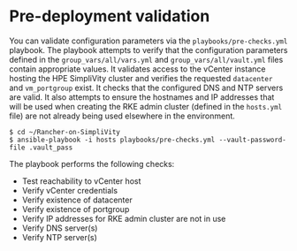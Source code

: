 # Pre-deployment validation

You can validate configuration parameters via the `playbooks/pre-checks.yml` playbook.
The playbook attempts to verify that the configuration parameters defined in the `group_vars/all/vars.yml` and
`group_vars/all/vault.yml` files contain appropriate values. It validates access to the vCenter instance hosting the
HPE SimpliVity cluster and verifies the requested `datacenter` and `vm_portgroup` exist. It checks that the
configured DNS and NTP servers are valid. It also attempts to ensure the hostnames and IP addresses that will be used
when creating the RKE admin cluster (defined in the `hosts.yml` file) are not already being used
elsewhere in the environment.

```
$ cd ~/Rancher-on-SimpliVity
$ ansible-playbook -i hosts playbooks/pre-checks.yml --vault-password-file .vault_pass
```


The playbook performs the following checks:

- Test reachability to vCenter host
- Verify vCenter credentials
- Verify existence of datacenter
- Verify existence of portgroup
- Verify IP addresses for RKE admin cluster are not in use
- Verify DNS server(s)
- Verify NTP server(s)